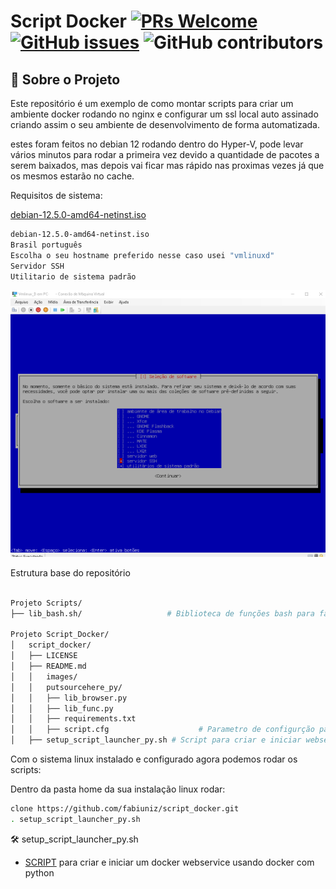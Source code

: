 
# Script Docker [![PRs Welcome](https://img.shields.io/badge/PRs-welcome-brightgreen.svg?style=flat-square)](http://makeapullrequest.com) [![GitHub issues](https://img.shields.io/github/issues/fabiuniz/repo.svg)](https://github.com/fabiuniz/repo/issues) ![GitHub contributors](https://img.shields.io/github/contributors/fabiuniz/repo.svg)

## 🚀 Sobre o Projeto
Este repositório é um exemplo de como montar scripts para criar um ambiente docker rodando no nginx e configurar um ssl local auto assinado criando assim o seu ambiente de desenvolvimento de forma automatizada.

estes foram feitos no debian 12 rodando dentro do Hyper-V, pode levar vários minutos para rodar a primeira vez devido a quantidade de pacotes a serem baixados, mas depois vai ficar mas rápido nas proximas vezes já que os mesmos estarão no cache.<br> 

Requisitos de sistema:

[debian-12.5.0-amd64-netinst.iso](https://get.debian.org/images/archive/12.5.0/amd64/iso-cd/debian-12.5.0-amd64-netinst.iso)

```bash
debian-12.5.0-amd64-netinst.iso
Brasil português
Escolha o seu hostname preferido nesse caso usei "vmlinuxd"
Servidor SSH
Utilitario de sistema padrão
```
![Distribuição linux](images/debian-12.5.0-amd64-netinst.png)

Estrutura base do repositório 

```bash

Projeto Scripts/
├── lib_bash.sh/                   # Biblioteca de funções bash para facilitar reusando rotinas

Projeto Script_Docker/
│   script_docker/
│   ├── LICENSE
│   ├── README.md
│   │   images/
│   │   putsourcehere_py/
│   │   ├── lib_browser.py
│   │   ├── lib_func.py
│   │   ├── requirements.txt
│   │   ├── script.cfg                    # Parametro de configurção para iniciar script
│   ├── setup_script_launcher_py.sh # Script para criar e iniciar webservice usando docker  

``````

Com o sistema linux instalado e configurado agora podemos rodar os scripts:

Dentro da pasta home da sua instalação linux rodar: 

```bash
clone https://github.com/fabiuniz/script_docker.git
. setup_script_launcher_py.sh

```

🛠️ setup_script_launcher_py.sh<br> 
- [SCRIPT](putsourcehere_py) para criar e iniciar um docker webservice usando docker com python <br>
